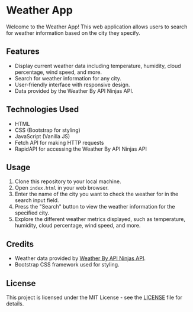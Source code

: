 # Weather App

Welcome to the Weather App! This web application allows users to search for weather information based on the city they specify.

## Features

- Display current weather data including temperature, humidity, cloud percentage, wind speed, and more.
- Search for weather information for any city.
- User-friendly interface with responsive design.
- Data provided by the Weather By API Ninjas API.

## Technologies Used

- HTML
- CSS (Bootstrap for styling)
- JavaScript (Vanilla JS)
- Fetch API for making HTTP requests
- RapidAPI for accessing the Weather By API Ninjas API

## Usage

1. Clone this repository to your local machine.
2. Open `index.html` in your web browser.
3. Enter the name of the city you want to check the weather for in the search input field.
4. Press the "Search" button to view the weather information for the specified city.
5. Explore the different weather metrics displayed, such as temperature, humidity, cloud percentage, wind speed, and more.

## Credits

- Weather data provided by [Weather By API Ninjas API](https://rapidapi.com/api-ninjas/api/weather-by-api-ninjas).
- Bootstrap CSS framework used for styling.

## License

This project is licensed under the MIT License - see the [LICENSE](LICENSE) file for details.
